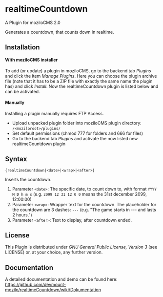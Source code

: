 realtimeCountdown
=================

A Plugin for moziloCMS 2.0

Generates a countdown, that counts down in realtime.

## Installation
#### With moziloCMS installer
To add (or update) a plugin in moziloCMS, go to the backend tab *Plugins* and click the item *Manage Plugins*. Here you can choose the plugin archive file (note that it has to be a ZIP file with exactly the same name the plugin has) and click *Install*. Now the realtimeCountdown plugin is listed below and can be activated.

#### Manually
Installing a plugin manually requires FTP Access.
- Upload unpacked plugin folder into moziloCMS plugin directory: ```/<moziloroot>/plugins/```
- Set default permissions (chmod 777 for folders and 666 for files)
- Go to the backend tab *Plugins* and activate the now listed new realtimeCountdown plugin

## Syntax
```
{realtimeCountdown|<date>|<wrap>|<after>}
```
Inserts the countdown.

1. Parameter ```<date>```: The specific date, to count down to, with format ```YYYY M D h m s``` (e.g. ```2099 12 31 12 0 0``` means the 31st december 2099, 12:00:00)
2. Parameter ```<wrap>```: Wrapper text for the countdown. The placeholder for the countdown are 3 dashes: ```---``` (e.g. "The game starts in --- and lasts 2 hours.")
3. Parameter ```<after>```: Text to display, after countdown ended.

## License
This Plugin is distributed under *GNU General Public License, Version 3* (see LICENSE) or, at your choice, any further version.

## Documentation
A detailed documentation and demo can be found here:  
https://github.com/devmount-mozilo/realtimeCountdown/wiki/Dokumentation
